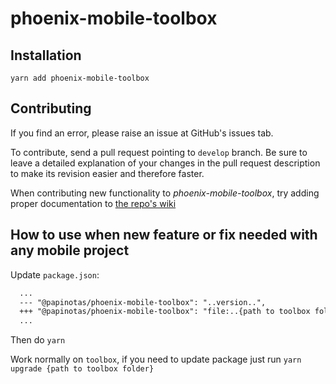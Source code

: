 # phoenix-mobile-toolbox

## Installation

`yarn add phoenix-mobile-toolbox`

## Contributing

If you find an error, please raise an issue at GitHub's issues tab.

To contribute, send a pull request pointing to `develop` branch. Be sure to leave a detailed explanation of your changes in the pull request description to make its revision easier and therefore faster.

When contributing new functionality to _phoenix-mobile-toolbox_, try adding proper documentation to [the repo's wiki](https://github.com/Papinotas-Desarrollo/phoenix-mobile-toolbox/wiki)

## How to use when new feature or fix needed with any mobile project

Update `package.json`: 

```diff
  ...
  --- "@papinotas/phoenix-mobile-toolbox": "..version..",
  +++ "@papinotas/phoenix-mobile-toolbox": "file:..{path to toolbox folder}"
  ...
```

Then do `yarn`

Work normally on `toolbox`, if you need to update package just run `yarn upgrade {path to toolbox folder}`
